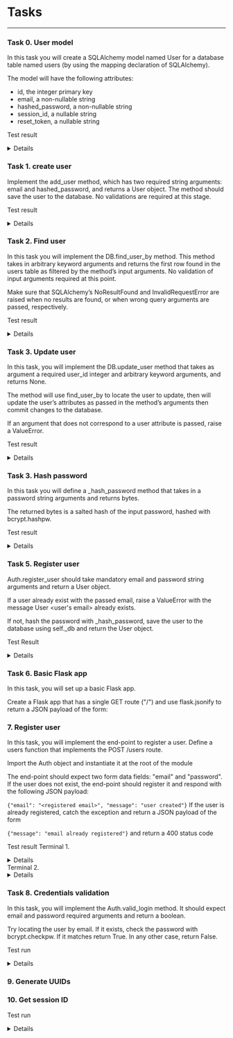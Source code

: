 # Tasks
----
### Task 0. User model
In this task you will create a SQLAlchemy model named User for a database table named users (by using the mapping declaration of SQLAlchemy).

The model will have the following attributes:

* id, the integer primary key
* email, a non-nullable string
* hashed_password, a non-nullable string
* session_id, a nullable string
* reset_token, a nullable string

Test result
<Details>

```
root@2c462bd13a86:~/alx-backend-user-data/0x03-user_authentication_service# python3 main.py
users
users.id: INTEGER
users.email: VARCHAR(250)
users.hashed_password: VARCHAR(250)
users.session_id: VARCHAR(250)
users.reset_token: VARCHAR(250)
```
</Details>

### Task 1. create user
Implement the add_user method, which has two required string arguments: email and hashed_password, and returns a User object. The method should save the user to the database. No validations are required at this stage.

Test result
<Details>

```
root@2c462bd13a86:~/alx-backend-user-data/0x03-user_authentication_service# python3 main_1.py
1
2
root@2c462bd13a86:~/alx-backend-user-data/0x03-user_authentication_service# 
```
</Details>

### Task 2. Find user
In this task you will implement the DB.find_user_by method. This method takes in arbitrary keyword arguments and returns the first row found in the users table as filtered by the method’s input arguments. No validation of input arguments required at this point.

Make sure that SQLAlchemy’s NoResultFound and InvalidRequestError are raised when no results are found, or when wrong query arguments are passed, respectively.

Test result
<Details>

```
root@2c462bd13a86:~/alx-backend-user-data/0x03-user_authentication_service# python3 main_2.py
1
1
Not found
Invalid
```
</Details>

### Task 3. Update user
In this task, you will implement the DB.update_user method that takes as argument a required user_id integer and arbitrary keyword arguments, and returns None.

The method will use find_user_by to locate the user to update, then will update the user’s attributes as passed in the method’s arguments then commit changes to the database.

If an argument that does not correspond to a user attribute is passed, raise a ValueError.

Test result
<Details>

```
root@2c462bd13a86:~/alx-backend-user-data/0x03-user_authentication_service# python3 main_3.py
1
Password updated
```
</Details>

### Task 3. Hash password
In this task you will define a _hash_password method that takes in a password string arguments and returns bytes.

The returned bytes is a salted hash of the input password, hashed with bcrypt.hashpw.

Test result
<Details>

```
root@2c462bd13a86:~/alx-backend-user-data/0x03-user_authentication_service# python3 main_4.py
b'$2b$12$p6RYNO6jDLcFqfFkUbMh5OcRdFruSxcK967XCtRcAQ/3ShfxYLgnW'
```
</Details>

### Task 5. Register user
Auth.register_user should take mandatory email and password string arguments and return a User object.

If a user already exist with the passed email, raise a ValueError with the message User <user's email> already exists.

If not, hash the password with _hash_password, save the user to the database using self._db and return the User object.

Test Result
<Details>

```
root@2c462bd13a86:~/alx-backend-user-data/0x03-user_authentication_service# python3 main_5.py
successfully created a new user!
could not create a new user: User me@me.com already exists
```
</Details>

### Task 6. Basic Flask app
In this task, you will set up a basic Flask app.

Create a Flask app that has a single GET route ("/") and use flask.jsonify to return a JSON payload of the form:

### 7. Register user
In this task, you will implement the end-point to register a user. Define a users function that implements the POST /users route.

Import the Auth object and instantiate it at the root of the module

The end-point should expect two form data fields: "email" and "password". If the user does not exist, the end-point should register it and respond with the following JSON payload:

`{"email": "<registered email>", "message": "user created"}`
If the user is already registered, catch the exception and return a JSON payload of the form

`{"message": "email already registered"}`
and return a 400 status code

Test result
Terminal 1.
<Details>

```
root@2c462bd13a86:~/alx-backend-user-data/0x03-user_authentication_service# python3 app.py
 * Serving Flask app "app" (lazy loading)
 * Environment: production
   WARNING: This is a development server. Do not use it in a production deployment.
   Use a production WSGI server instead.
 * Debug mode: off
 * Running on all addresses.
   WARNING: This is a development server. Do not use it in a production deployment.
 * Running on http://172.17.0.2:5000/ (Press CTRL+C to quit)
127.0.0.1 - - [17/Aug/2023 11:16:56] "POST /users HTTP/1.1" 200 -
127.0.0.1 - - [17/Aug/2023 11:17:29] "POST /users HTTP/1.1" 200 -
```
</Details>
Terminal 2.
<Details>

```
root@2c462bd13a86:~# curl -XPOST localhost:5000/users -d 'email=bob@me.com' -d 'password=mySuperPwd' -v
Note: Unnecessary use of -X or --request, POST is already inferred.
*   Trying 127.0.0.1...
* TCP_NODELAY set
* Connected to localhost (127.0.0.1) port 5000 (#0)
> POST /users HTTP/1.1
> Host: localhost:5000
> User-Agent: curl/7.58.0
> Accept: */*
> Content-Length: 36
> Content-Type: application/x-www-form-urlencoded
> 
* upload completely sent off: 36 out of 36 bytes
* HTTP 1.0, assume close after body
< HTTP/1.0 200 OK
< Content-Type: application/json
< Content-Length: 48
< Server: Werkzeug/2.0.3 Python/3.6.9
< Date: Thu, 17 Aug 2023 08:16:56 GMT
< 
{"email":"bob@me.com","message":"user created"}
* Closing connection 0
root@2c462bd13a86:~# curl -XPOST localhost:5000/users -d 'email=bob@me.com' -d 'password=mySuperPwd' -v
Note: Unnecessary use of -X or --request, POST is already inferred.
*   Trying 127.0.0.1...
* TCP_NODELAY set
* Connected to localhost (127.0.0.1) port 5000 (#0)
> POST /users HTTP/1.1
> Host: localhost:5000
> User-Agent: curl/7.58.0
> Accept: */*
> Content-Length: 36
> Content-Type: application/x-www-form-urlencoded
> 
* upload completely sent off: 36 out of 36 bytes
* HTTP 1.0, assume close after body
< HTTP/1.0 200 OK
< Content-Type: application/json
< Content-Length: 39
< Server: Werkzeug/2.0.3 Python/3.6.9
< Date: Thu, 17 Aug 2023 08:17:29 GMT
< 
{"message":"email already registered"}
* Closing connection 0
root@2c462bd13a86:~# 
```
</Details>

### Task 8. Credentials validation
In this task, you will implement the Auth.valid_login method. It should expect email and password required arguments and return a boolean.

Try locating the user by email. If it exists, check the password with bcrypt.checkpw. If it matches return True. In any other case, return False.

Test run
<Details>

```
root@2c462bd13a86:~/alx-backend-user-data/0x03-user_authentication_service# python3 main_8.py
True
False
False
```
</Details>

### 9. Generate UUIDs
### 10. Get session ID
Test run 
<Details>

```
root@2c462bd13a86:~/alx-backend-user-data/0x03-user_authentication_service# python3 main_10.py
102262ce-c470-4f18-afaa-de9f675f91b7
None
```
</Details>
